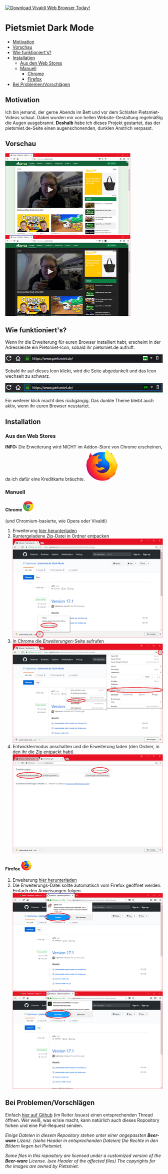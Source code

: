 <a href="https://vivaldi.com?pk_campaign=Banners&pk_kwd=i_use_105x20"><img src="https://vivaldi.com/buttons/files/i_use_105x20.png" alt="Download Vivaldi Web Browser Today!" style="border:0"></a>

# Pietsmiet Dark Mode

<!-- TOC -->

- [Motivation](#motivation)
- [Vorschau](#vorschau)
- [Wie funktioniert's?](#wie-funktionierts)
- [Installation](#installation)
    - [Aus den Web Stores](#aus-den-web-stores)
    - [Manuell](#manuell)
        - [Chrome](#chrome)
        - [Firefox](#firefox)
- [Bei Problemen/Vorschlägen](#bei-problemenvorschlägen)

<!-- /TOC -->

## Motivation
Ich bin jemand, der gerne Abends im Bett und vor dem Schlafen Pietsmiet-Videos schaut. Dabei wurden mir von hellen Website-Gestaltung regelmäßig die Augen ausgebrannt. **Deshalb** habe ich dieses Projekt gestartet, das der pietsmiet.de-Seite einen augenschonenden, dunklen Anstrich verpasst.

## Vorschau
<img src=".github/darken_ps_RdMe_2.png" width=400 />
<img src=".github/darken_ps_RdMe_4.png" width=400 />

## Wie funktioniert's?
Wenn ihr die Erweiterung für euren Browser installiert habt, erscheint in der Adressleiste ein Pietsmiet-Icon, sobald ihr pietsmiet.de aufruft.
<p><img src=".github/darken_ps_RdMe_1.png" width=700 /></p>
Sobald ihr auf dieses Icon klickt, wird die Seite abgedunkelt und das Icon wechselt zu schwarz.
<p><img src=".github/darken_ps_RdMe_3.png" width=700 /></p>
Ein weiterer klick macht dies rückgängig.
Das dunkle Theme bleibt auch aktiv, wenn ihr euren Browser neustartet.

## Installation
### Aus den Web Stores
**INFO:** Die Erweiterung wird NICHT im Addon-Store von Chrome erscheinen, da ich dafür eine Kreditkarte bräuchte.
[![Firefox](.github/firefox-logo.png)](https://addons.mozilla.org/de/firefox/addon/pietsmiet-de-dark-mode/)

### Manuell
#### Chrome ![Chrome](.github/chrome-logo-small.png)
(und Chromium-basierte, wie Opera oder Vivaldi)
1. Erweiterung [hier herunterladen](https://github.com/Saphareas/pietsmiet.de-Dark-Mode/releases)
2. Runtergeladene Zip-Datei in Ordner entpacken
![Unzip](.github/darken_ps_inst_ch_3.png)
3. In Chrome die _Erweiterungen_-Seite aufrufen
![Addon-Page](.github/darken_ps_inst_ch_4.png)
4. Entwicklermodus anschalten und die Erweiterung laden (den Ordner, in den ihr die Zip entpackt habt)
![Load Addon](.github/darken_ps_inst_ch_5.png)

#### Firefox ![Firefox](.github/firefox-logo-small.png)
1. Erweiterung [hier herunterladen](https://github.com/Saphareas/pietsmiet.de-Dark-Mode/releases)
2. Die Erweiterungs-Datei sollte automatisch vom Firefox geöffnet werden. Einfach den Anweisungen folgen.
![Allow](.github/darken_ps_inst_ff_3.png)
![Install](.github/darken_ps_inst_ff_4.png)

## Bei Problemen/Vorschlägen
Einfach [hier auf Github](https://github.com/Saphareas/pietsmiet.de-Dark-Mode/issues) (im Reiter _Issues_) einen entsprechenden Thread öffnen. Wer weiß, was er/sie macht, kann natürlich auch dieses Ropository forken und eine Pull-Request senden.

_Einige Dateien in diesem Repository stehen unter einer angepassten **Beer-ware** Lizenz. (siehe Header in entsprechenden Dateien)
Die Rechte in den Bildern liegen bei Pietsmiet._

_Some files in this repository are licensed under a customized version of the **Beer-ware** License. (see Header of the affected files)
The copyrights for the images are  owned by Pietsmiet._
